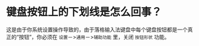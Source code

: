 # 键盘按钮上的下划线是怎么回事？

这是由于你系统设置操作导致的，由于落格输入法键盘中每个键盘按钮都是一个真正的“按钮”，你必须在 `设置`－>`通用`－>`辅助功能` 里，关闭 `按钮形状` 功能。
